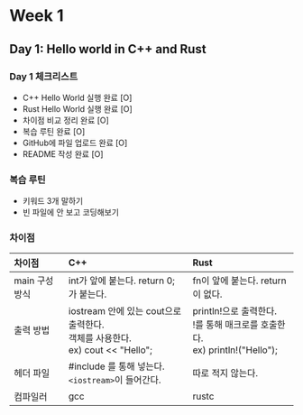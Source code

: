 # Week 1

## Day 1: Hello world in C++ and Rust

### Day 1 체크리스트
- C++ Hello World 실행 완료 [O]
- Rust Hello World 실행 완료 [O]
- 차이점 비교 정리 완료 [O]
- 복습 루틴 완료 [O]
- GitHub에 파일 업로드 완료 [O]
- README 작성 완료 [O]

### 복습 루틴
- 키워드 3개 말하기
- 빈 파일에 안 보고 코딩해보기

### 차이점
| 차이점 | C++ | Rust |
|:-|:-|:-|
| main 구성 방식 | int가 앞에 붙는다. return 0; 가 붙는다. | fn이 앞에 붙는다. return 이 없다. |
| 출력 방법 | iostream 안에 있는 cout으로 출력한다. <br>객체를 사용한다. <br>ex) cout << "Hello"; | println!으로 출력한다. <br>!를 통해 매크로를 호출한다. <br>ex) println!("Hello"); |
| 헤더 파일 | #include 를 통해 넣는다. <br>`<iostream>`이 들어간다. | 따로 적지 않는다. |
| 컴파일러 | gcc | rustc |
